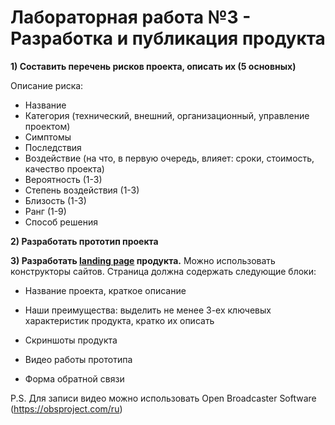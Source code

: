 Лабораторная работа №3 - Разработка и публикация продукта
=========================================================

__1) Составить перечень рисков проекта, описать их (5 основных)__

Описание риска:
- Название
- Категория (технический, внешний, организационный, управление проектом)
- Симптомы
- Последствия
- Воздействие (на что, в первую очередь, влияет: сроки, стоимость, качество проекта)
- Вероятность (1-3)
- Степень воздействия (1-3)
- Близость (1-3)
- Ранг (1-9)
- Способ решения

__2) Разработать прототип проекта__

__3) Разработать [landing page](https://ru.wikipedia.org/wiki/%D0%A6%D0%B5%D0%BB%D0%B5%D0%B2%D0%B0%D1%8F_%D1%81%D1%82%D1%80%D0%B0%D0%BD%D0%B8%D1%86%D0%B0) продукта.__ Можно использовать конструкторы сайтов. Страница должна содержать следующие блоки:

  - Название проекта, краткое описание
 
  - Наши преимущества: выделить не менее 3-ех ключевых характеристик продукта, кратко их описать
 
  - Скриншоты продукта
 
  - Видео работы прототипа
 
  - Форма обратной связи 
 
 P.S. Для записи видео можно использовать Open Broadcaster Software (https://obsproject.com/ru)
